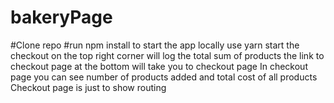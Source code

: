 # bakeryPage
#Clone repo 
#run npm install
to start the app locally use yarn start
the checkout on the top right corner will log the total sum of products
the link to checkout page at the bottom will take you to checkout page
In checkout page you can see number of products added and total cost of all products
Checkout page is just to show routing 
